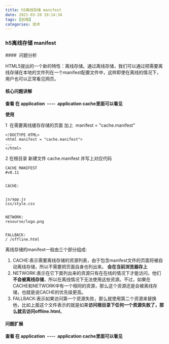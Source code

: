 ```yaml
---
title: h5离线存储 manifest
date: 2021-03-28 19:14:34
tags: [前端]
categories: 技术
---
```






### h5离线存储 manifest


####  问题分析


HTML5提出的一个新的特性：离线存储。通过离线存储，我们可以通过把需要离线存储在本地的文件列在一个manifest配置文件中，这样即使在离线的情况下，用户也可以正常看见网页。


#### 核心问题讲解


**查看 在 application  ----  application cache里面可以看见**


**使用**


1  在需要离线缓存存储的页面 加上  manifest = "cache.manifest"


```
<!DOCTYPE HTML>
<html manifest = "cache.manifest">
...
</html>
```


2 在根目录 新建文件 cache.manifest 并写上对应代码


```
CACHE MANIFEST
#v0.11


CACHE:


js/app.js
css/style.css


NETWORK:
resourse/logo.png


FALLBACK:
/ /offline.html
```


离线存储的manifest一般由三个部分组成:


1. CACHE:表示需要离线存储的资源列表，由于包含manifest文件的页面将被自动离线存储，所以不需要把页面自身也列出来。 **会在当前浏览器存上**
2. NETWORK:表示在它下面列出来的资源只有在在线的情况下才能访问，他们**不会被离线存储**，所以在离线情况下无法使用这些资源。不过，如果在CACHE和NETWORK中有一个相同的资源，那么这个资源还是会被离线存储，也就是说CACHE的优先级更高。
3. FALLBACK:表示如果访问第一个资源失败，那么就使用第二个资源来替换他，比如上面这个文件表示的就是如果**访问根目录下任何一个资源失败了，那么就去访问offline.html**。


#### 问题扩展


**查看 在 application  ----  application cache里面可以看见**